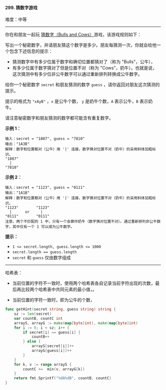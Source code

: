 #### 299. 猜数字游戏

难度：中等

---

你在和朋友一起玩 [猜数字（Bulls and Cows）](https://baike.baidu.com/item/%E7%8C%9C%E6%95%B0%E5%AD%97/83200?fromtitle=Bulls+and+Cows&fromid=12003488&fr=aladdin)游戏，该游戏规则如下：

写出一个秘密数字，并请朋友猜这个数字是多少。朋友每猜测一次，你就会给他一个包含下述信息的提示：

*   猜测数字中有多少位属于数字和确切位置都猜对了（称为 "Bulls"，公牛），
*   有多少位属于数字猜对了但是位置不对（称为 "Cows"，奶牛）。也就是说，这次猜测中有多少位非公牛数字可以通过重新排列转换成公牛数字。

给你一个秘密数字 `secret` 和朋友猜测的数字 `guess` ，请你返回对朋友这次猜测的提示。

提示的格式为 `"xAyB"` ，`x` 是公牛个数， `y` 是奶牛个数，`A` 表示公牛，`B` 表示奶牛。

请注意秘密数字和朋友猜测的数字都可能含有重复数字。

 **示例 1：** 

```
输入：secret = "1807", guess = "7810"
输出："1A3B"
解释：数字和位置都对（公牛）用 '|' 连接，数字猜对位置不对（奶牛）的采用斜体加粗标识。
"1807"
  |
"7810"
```

 **示例 2：** 

```
输入：secret = "1123", guess = "0111"
输出："1A1B"
解释：数字和位置都对（公牛）用 '|' 连接，数字猜对位置不对（奶牛）的采用斜体加粗标识。
"1123"        "1123"
  |      or     |
"0111"        "0111"
注意，两个不匹配的 1 中，只有一个会算作奶牛（数字猜对位置不对）。通过重新排列非公牛数字，其中仅有一个 1 可以成为公牛数字。
```

 **提示：** 

*   `1 <= secret.length, guess.length <= 1000`
*   `secret.length == guess.length`
*   `secret` 和 `guess` 仅由数字组成

---

哈希表：

- 当前位置的字符不一致时，使用两个哈希表各自记录当前字符出现的次数，最后再比较两个哈希表中共同元素的最小值，。

- 当前位置的字符一致时，即为公牛的个数，

```go
func getHint(secret string, guess string) string {
    sz := len(secret)
    var countB, countC int
    arrayS, arrayG := make(map[byte]int), make(map[byte]int)
    for i := 0; i < sz; i++ {
        if secret[i] == guess[i] {
            countB++
        } else {
            arrayS[secret[i]]++
            arrayG[guess[i]]++
        }
    }
    for k, v := range arrayS {
        countC +=  min(v, arrayG[k])
    }
    return fmt.Sprintf("%dA%dB", countB, countC)
}
```